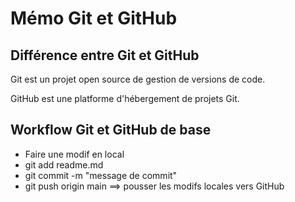 # Mémo Git et GitHub

## Différence entre Git et GitHub

Git est un projet open source de gestion de versions de code.

GitHub est une platforme d'hébergement de projets Git. 

## Workflow Git et GitHub de base 

- Faire une modif en local
- git add readme.md
- git commit -m "message de commit"
- git push origin main ==> pousser les modifs locales vers GitHub

